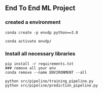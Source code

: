 ## End To End ML Project

### created a environment
```
conda create -p envdp python==3.8

conda activate envdp/
```
### Install all necessary libraries
```
pip install -r requirements.txt
### remove all your env
conda remove --name ENVIRONMENT --all

python src/pipeline/training_pipeline.py
python src/pipeline/prediction_pipeline.py